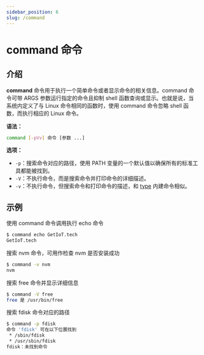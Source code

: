 ```yaml
---
sidebar_position: 6
slug: /command
---
```


# command 命令



## 介绍

**command** 命令用于执行一个简单命令或者显示命令的相关信息。command 命令可带 ARGS 参数运行指定的命令且抑制 shell 函数查询或显示。也就是说，当系统内定义了与 Linux 命令相同的函数时，使用 command 命令忽略 shell 函数，而执行相应的 Linux 命令。

**语法：**

```bash
command [-pVv] 命令 [参数 ...]
```

**选项：**

- `-p`：搜索命令对应的路径，使用 PATH 变量的一个默认值以确保所有的标准工具都能被找到。
- `-V`：不执行命令，而是搜索命令并打印命令的详细描述。
- `-v`：不执行命令，但搜索命令和打印命令的描述，和 [type](/linux-command/type) 内建命令相似。



## 示例

使用 command 命令调用执行 echo 命令

```bash
$ command echo GetIoT.tech
GetIoT.tech
```

搜索 nvm 命令，可用作检查 nvm 是否安装成功

```bash
$ command -v nvm
nvm
```

搜索 free 命令并显示详细信息

```bash
$ command -V free
free 是 /usr/bin/free
```

搜索 fdisk 命令对应的路径

```bash
$ command -p fdisk
命令 'fdisk' 可在以下位置找到
 * /sbin/fdisk
 * /usr/sbin/fdisk
fdisk：未找到命令
```


